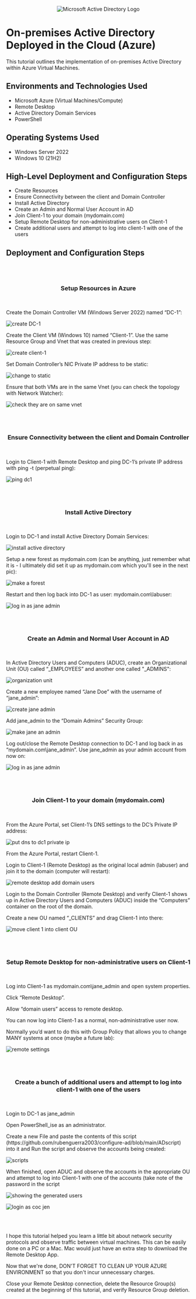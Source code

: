 <p align="center">
<img src="https://i.imgur.com/pU5A58S.png" alt="Microsoft Active Directory Logo"/>
</p>

<h1>On-premises Active Directory Deployed in the Cloud (Azure)</h1>
This tutorial outlines the implementation of on-premises Active Directory within Azure Virtual Machines.<br />

<h2>Environments and Technologies Used</h2>

- Microsoft Azure (Virtual Machines/Compute)
- Remote Desktop
- Active Directory Domain Services
- PowerShell

<h2>Operating Systems Used </h2>

- Windows Server 2022
- Windows 10 (21H2)

<h2>High-Level Deployment and Configuration Steps</h2>

- Create Resources
- Ensure Connectivity between the client and Domain Controller
- Install Active Directory
- Create an Admin and Normal User Account in AD
- Join Client-1 to your domain (mydomain.com)
- Setup Remote Desktop for non-administrative users on Client-1
- Create additional users and attempt to log into client-1 with one of the users

<h2>Deployment and Configuration Steps</h2>
<br />
<br />
<h3 align="center">Setup Resources in Azure</h3>
<br />
<p>
  Create the Domain Controller VM (Windows Server 2022) named “DC-1”:
</p>
<p>
  
![create DC-1](https://github.com/user-attachments/assets/eb8c14f8-cd21-4ff5-ab59-2dfd1b44c8d7)

</p>
<p>
  Create the Client VM (Windows 10) named “Client-1”. Use the same Resource Group and Vnet that was created in previous step:
</p>
<p>
  
![create client-1](https://github.com/user-attachments/assets/ec364521-01bf-4798-b6dd-3cf0afe0ff34)

</p>
<p>
  Set Domain Controller’s NIC Private IP address to be static:
</p>
<p>
  
![change to static](https://github.com/user-attachments/assets/0a7bad58-0efd-4fee-a1d8-16b520b6de7d)

</p>
<p>
  Ensure that both VMs are in the same Vnet (you can check the topology with Network Watcher):
</p>
<p>
  
  ![check they are on same vnet](https://github.com/user-attachments/assets/48f17f17-ac3d-42f4-a60d-20d372899efd)

</p>
<br /> 
<br />
<h3 align="center">Ensure Connectivity between the client and Domain Controller</h3>
<br />
<p>
  Login to Client-1 with Remote Desktop and ping DC-1’s private IP address with ping -t <ip address> (perpetual ping):
</p>
<p>
  
![ping dc1](https://github.com/user-attachments/assets/df32b6b2-ed37-4bae-865c-3bf20f15bdfc)

</p>
<p>
</p>
<br />
<br />
<h3 align="center">Install Active Directory</h3>
<br />
<p>
  Login to DC-1 and install Active Directory Domain Services:
</p>
<p>
  
  ![install active directory](https://github.com/user-attachments/assets/f2be4e2e-2cd3-4daf-ac3d-34130ba06c5a)

</p>
<p>
</p>
<p>
  Setup a new forest as mydomain.com (can be anything, just remember what it is - I ultimately did set it up as mydomain.com which you'll see in the next pic):
</p>
<p>
  
![make a forest](https://github.com/user-attachments/assets/e944bc28-9505-4753-8920-c6d5cc8672f6)

</p>
<p>
  Restart and then log back into DC-1 as user: mydomain.com\labuser:
</p>
<p>
  
![log in as jane admin](https://github.com/user-attachments/assets/08355e26-883c-4ad0-ae1f-1e735f00a1a7)

</p>
<br />
<br />
<h3 align="center">Create an Admin and Normal User Account in AD</h3>
<br />
<p>
  In Active Directory Users and Computers (ADUC), create an Organizational Unit (OU) called “_EMPLOYEES” and another one called "_ADMINS":
</p>
<p>
  
  ![organization unit](https://github.com/user-attachments/assets/7733aec0-ff69-4932-b857-56d080b7800c)

</p>
<p>
  Create a new employee named “Jane Doe” with the username of “jane_admin”:
</p>
<p>
  
![create jane admin](https://github.com/user-attachments/assets/67adfdac-e810-4e83-9521-5f9a7409c18b)

</p>
<p>
  Add jane_admin to the “Domain Admins” Security Group:
</p>
<p>
  
 ![make jane an admin](https://github.com/user-attachments/assets/6a76e29e-d117-4c7c-bceb-8e26f6835962)

</p>
<p>  
  Log out/close the Remote Desktop connection to DC-1 and log back in as “mydomain.com\jane_admin”. Use jane_admin as your admin account from now on:
</p>
<p>
  
![log in as jane admin](https://github.com/user-attachments/assets/0ffaca3d-2f23-4ab0-8b24-69d32be79e49)

</p>
<br />
<br />
<h3 align="center">Join Client-1 to your domain (mydomain.com)</h3>
<br />
<p>
  From the Azure Portal, set Client-1’s DNS settings to the DC’s Private IP address:
</p>
<p>
  
![put dns to dc1 private ip](https://github.com/user-attachments/assets/cb309dcd-332e-49b8-b524-40039984c375)

</p>
<p>
  From the Azure Portal, restart Client-1.
</p>
<p>
  Login to Client-1 (Remote Desktop) as the original local admin (labuser) and join it to the domain (computer will restart):
</p>
<p>
  
 ![remote desktop add domain users](https://github.com/user-attachments/assets/d3d9910b-6375-4728-9e53-a744bf690742)

</p>
<p>
  Login to the Domain Controller (Remote Desktop) and verify Client-1 shows up in Active Directory Users and Computers (ADUC) inside the “Computers” container on the root of the domain.
</p>
<p>
  Create a new OU named “_CLIENTS” and drag Client-1 into there:
</p>
<p>
  
![move client 1 into client OU](https://github.com/user-attachments/assets/86fd2fae-10db-42f3-b604-42894104f162)

</p>
<br />
<br />
<h3 align="center">Setup Remote Desktop for non-administrative users on Client-1</h3>
<br />
<p>
  Log into Client-1 as mydomain.com\jane_admin and open system properties.
</p>
<p>
  Click “Remote Desktop”.
</p>
<p>
  Allow “domain users” access to remote desktop.
</p>
<p>
  You can now log into Client-1 as a normal, non-administrative user now.
</p>
<p>
  Normally you’d want to do this with Group Policy that allows you to change MANY systems at once (maybe a future lab):
</p>
<p>
  
  ![remote settings](https://github.com/user-attachments/assets/faee6eb7-b158-452a-88aa-b34e032e4710)

</p>
<br />
<br />
<h3 align="center">Create a bunch of additional users and attempt to log into client-1 with one of the users</h3>
<br />
<p>
  Login to DC-1 as jane_admin
</p>
<p>
  Open PowerShell_ise as an administrator.
</p> 
<p>  
  Create a new File and paste the contents of this script (https://github.com/rubenguerra2003/configure-ad/blob/main/ADscript) into it and Run the script and observe the accounts being created:
</p>
<p>
  
![scripts](https://github.com/user-attachments/assets/0797abbf-ccfb-4c6f-960a-9e0fcdcc31a7)

</p>
<p>

</p>
<p>
  When finished, open ADUC and observe the accounts in the appropriate OU and attempt to log into Client-1 with one of the accounts (take note of the password in the script
  </p>
<p>
  
![showing the generated users](https://github.com/user-attachments/assets/c15cf840-5607-442a-95a4-300714494878)


</p>
<p>
  
![login as coc jen](https://github.com/user-attachments/assets/48c6a941-725f-455c-a48f-186115e77f5e)

</p>
<br />
<br />
<p>
  I hope this tutorial helped you learn a little bit about network security protocols and observe traffic between virtual machines. This can be easily done on a PC or a Mac. Mac would just have an extra step to download the Remote Desktop App.
</p>
<p>
  Now that we're done, DON'T FORGET TO CLEAN UP YOUR AZURE ENVIRONMENT so that you don't incur unnecessary charges.
</p>
<p>
  Close your Remote Desktop connection, delete the Resource Group(s) created at the beginning of this tutorial, and verify Resource Group deletion.
</p>

